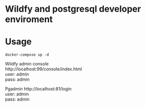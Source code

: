 # Wildfy and postgresql developer enviroment

# Usage

```
docker-compose up -d
```
Wildfy admin console<br/>
http://localhost:99/console/index.html<br/>
user: admin<br/>
pass: admin<br/>

Pgadmin
http://localhost:81/login<br/>
user: admin<br/>
pass: admin<br/>
